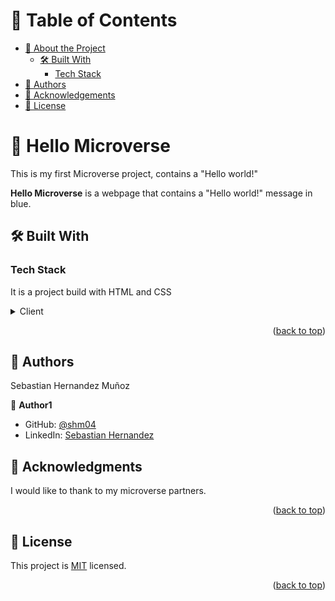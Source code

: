 # 📗 Table of Contents

- [📖 About the Project](#about-project)
  - [🛠 Built With](#built-with)
    - [Tech Stack](#tech-stack)
- [👥 Authors](#authors)
- [🙏 Acknowledgements](#acknowledgements)
- [📝 License](#license)


# 📖 Hello Microverse <a name="about-project"></a>

This is my first Microverse project, contains a "Hello world!"

**Hello Microverse** is a webpage that contains a "Hello world!" message in blue.

## 🛠 Built With <a name="built-with"></a>

### Tech Stack <a name="tech-stack"></a>

It is a project build with HTML and CSS

<details>
  <summary>Client</summary>
  <ul>
    <li><a href="https://developer.mozilla.org/es/docs/Web/HTML">HTML</a></li>
    <li><a href="https://developer.mozilla.org/es/docs/Web/CSS">CSS</a></li>
  </ul>
</details>

<p align="right">(<a href="#readme-top">back to top</a>)</p>



## 👥 Authors <a name="authors"></a>

Sebastian Hernandez Muñoz


👤 **Author1**

- GitHub: [@shm04](https://github.com/shm04)
- LinkedIn: [Sebastian Hernandez](https://www.linkedin.com/in/sebastian-hernandez-b42052259/)


## 🙏 Acknowledgments <a name="acknowledgements"></a>


I would like to thank to my microverse partners.

<p align="right">(<a href="#readme-top">back to top</a>)</p>

<!-- FAQ (optional) -->


## 📝 License <a name="license"></a>

This project is [MIT](LICENSE.md) licensed.


<p align="right">(<a href="#readme-top">back to top</a>)</p>
